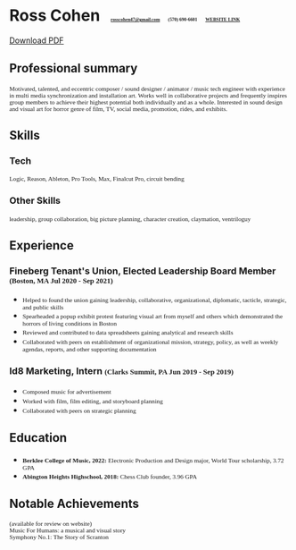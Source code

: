 # Ross Cohen <span style="font-family:Times New Roman; font-size:0.3em;"> &nbsp; &nbsp; &nbsp; rosscohen47@gmail.com &nbsp; &nbsp; &nbsp; (570) 690-6601 &nbsp; &nbsp; &nbsp; [WEBSITE LINK](https://editor.wix.com/html/editor/web/renderer/edit/7a7e760f-e1d6-4c74-9316-7e96dfafe7e6?_gl=1*1te0gr3*_ga*MjEzMTc1NjQ2MC4xNjEyOTA2NjQw*_ga_H314XQHSPY*MTYxODM2NzM2OC4xLjEuMTYxODM2NzY5OS4w&editorSessionId=5d9565ab-851a-4e5a-85e9-0988e1c08c6b&metaSiteId=329adc02-9520-4e2f-85d2-5889a0707494&templateId=1b103321-376e-4be1-9439-575fc7476f6a)</span>
[Download PDF](https://drive.google.com/drive/u/1/recent)   
## Professional summary
<span style="font-family:Times New Roman; font-size:0.8em;">Motivated, talented, and eccentric composer / sound designer / animator / music tech engineer with experience in multi media synchronization and installation art. Works well in collaborative projects and frequently inspires group members to achieve their highest potential both individually and as a whole. Interested in sound design and visual art for horror genre of film, TV, social media, promotion, rides, and exhibits.</span>
## Skills
### Tech
<span style="font-family:Times New Roman; font-size:0.8em;">Logic, Reason, Ableton, Pro Tools, Max, Finalcut Pro, circuit bending</span>
### Other Skills
<span style="font-family:Times New Roman; font-size:0.8em;">leadership, group collaboration, big picture planning, character creation, claymation, ventriloguy</span>
## Experience
### Fineberg Tenant's Union, Elected Leadership Board Member <span style="font-family:Times New Roman; font-size:0.8em;">(Boston, MA Jul 2020 - Sep 2021)</span>
* <span style="font-family:Times New Roman; font-size:0.8em;">Helped to found the union gaining leadership, collaborative, organizational, diplomatic, tacticle, strategic, and public skills</span>
* <span style="font-family:Times New Roman; font-size:0.8em;">Spearheaded a popup exhibit protest featuring visual art from myself and others which demonstrated the horrors of living conditions in Boston</span>
* <span style="font-family:Times New Roman; font-size:0.8em;">Reviewed and contributed to data spreadsheets gaining analytical and research skills</span>
* <span style="font-family:Times New Roman; font-size:0.8em;">Collaborated with peers on establishment of organizational mission, strategy, policy, as well as weekly agendas, reports, and other supporting documentation</span>
### Id8 Marketing, Intern <span style="font-family:Times New Roman; font-size:0.8em;">(Clarks Summit, PA Jun 2019 - Sep 2019)</span>
* <span style="font-family:Times New Roman; font-size:0.8em;">Composed music for advertisement</span>
* <span style="font-family:Times New Roman; font-size:0.8em;">Worked with film, film editing, and storyboard planning</span>
* <span style="font-family:Times New Roman; font-size:0.8em;">Collaborated with peers on strategic planning</span>
## Education
* <span style="font-family:Times New Roman; font-size:0.8em;">**Berklee College of Music, 2022:** Electronic Production and Design major, World Tour scholarship, 3.72 GPA</span>
* <span style="font-family:Times New Roman; font-size:0.8em;">**Abington Heights Highschool, 2018:** Chess Club founder, 3.96 GPA</span>
## Notable Achievements
<span style="font-family:Times New Roman; font-size:0.8em;">(available for review on website)   
Music For Humans: a musical and visual story    
Symphony No.1: The Story of Scranton</span>


